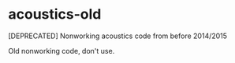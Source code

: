 # acoustics-old
[DEPRECATED] Nonworking acoustics code from before 2014/2015

Old nonworking code, don't use.
